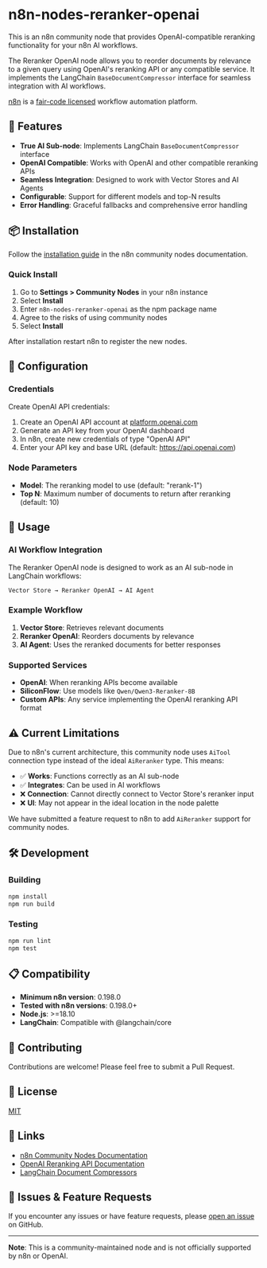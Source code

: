 # n8n-nodes-reranker-openai

This is an n8n community node that provides OpenAI-compatible reranking functionality for your n8n AI workflows.

The Reranker OpenAI node allows you to reorder documents by relevance to a given query using OpenAI's reranking API or any compatible service. It implements the LangChain `BaseDocumentCompressor` interface for seamless integration with AI workflows.

[n8n](https://n8n.io/) is a [fair-code licensed](https://docs.n8n.io/reference/license/) workflow automation platform.

## 🚀 Features

- **True AI Sub-node**: Implements LangChain `BaseDocumentCompressor` interface
- **OpenAI Compatible**: Works with OpenAI and other compatible reranking APIs
- **Seamless Integration**: Designed to work with Vector Stores and AI Agents
- **Configurable**: Support for different models and top-N results
- **Error Handling**: Graceful fallbacks and comprehensive error handling

## 📦 Installation

Follow the [installation guide](https://docs.n8n.io/integrations/community-nodes/installation/) in the n8n community nodes documentation.

### Quick Install

1. Go to **Settings > Community Nodes** in your n8n instance
2. Select **Install**
3. Enter `n8n-nodes-reranker-openai` as the npm package name
4. Agree to the risks of using community nodes
5. Select **Install**

After installation restart n8n to register the new nodes.

## 🔧 Configuration

### Credentials

Create OpenAI API credentials:

1. Create an OpenAI API account at [platform.openai.com](https://platform.openai.com)
2. Generate an API key from your OpenAI dashboard
3. In n8n, create new credentials of type "OpenAI API"
4. Enter your API key and base URL (default: https://api.openai.com)

### Node Parameters

- **Model**: The reranking model to use (default: "rerank-1")
- **Top N**: Maximum number of documents to return after reranking (default: 10)

## 🔄 Usage

### AI Workflow Integration

The Reranker OpenAI node is designed to work as an AI sub-node in LangChain workflows:

```
Vector Store → Reranker OpenAI → AI Agent
```

### Example Workflow

1. **Vector Store**: Retrieves relevant documents
2. **Reranker OpenAI**: Reorders documents by relevance
3. **AI Agent**: Uses the reranked documents for better responses

### Supported Services

- **OpenAI**: When reranking APIs become available
- **SiliconFlow**: Use models like `Qwen/Qwen3-Reranker-8B`
- **Custom APIs**: Any service implementing the OpenAI reranking API format

## ⚠️ Current Limitations

Due to n8n's current architecture, this community node uses `AiTool` connection type instead of the ideal `AiReranker` type. This means:

- ✅ **Works**: Functions correctly as an AI sub-node
- ✅ **Integrates**: Can be used in AI workflows
- ❌ **Connection**: Cannot directly connect to Vector Store's reranker input
- ❌ **UI**: May not appear in the ideal location in the node palette

We have submitted a feature request to n8n to add `AiReranker` support for community nodes.

## 🛠️ Development

### Building

```bash
npm install
npm run build
```

### Testing

```bash
npm run lint
npm test
```

## 📋 Compatibility

- **Minimum n8n version**: 0.198.0
- **Tested with n8n versions**: 0.198.0+
- **Node.js**: >=18.10
- **LangChain**: Compatible with @langchain/core

## 🤝 Contributing

Contributions are welcome! Please feel free to submit a Pull Request.

## 📄 License

[MIT](LICENSE.md)

## 🔗 Links

- [n8n Community Nodes Documentation](https://docs.n8n.io/integrations/community-nodes/)
- [OpenAI Reranking API Documentation](https://platform.openai.com/docs/guides/reranking)
- [LangChain Document Compressors](https://js.langchain.com/docs/modules/data_connection/retrievers/how_to/contextual_compression)

## 🐛 Issues & Feature Requests

If you encounter any issues or have feature requests, please [open an issue](https://github.com/robinspt/n8n-nodes-reranker-openai/issues) on GitHub.

---

**Note**: This is a community-maintained node and is not officially supported by n8n or OpenAI.

